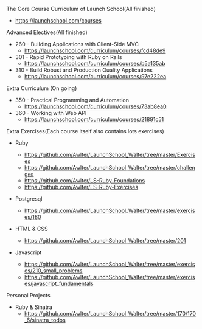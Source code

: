 The Core Course Curriculum of Launch School(All finished)
- https://launchschool.com/courses

Advanced Electives(All finished)
- 260 - Building Applications with Client-Side MVC
  - https://launchschool.com/curriculum/courses/fcd48de9
- 301 - Rapid Prototyping with Ruby on Rails
  - https://launchschool.com/curriculum/courses/b5a135ab
- 310 - Build Robust and Production Quality Applications
  - https://launchschool.com/curriculum/courses/97e222ea
  
Extra Curriculum (On going)
- 350 - Practical Programming and Automation
  - https://launchschool.com/curriculum/courses/73ab8ea0
- 360 - Working with Web API
  - https://launchschool.com/curriculum/courses/21891c51

Extra Exercises(Each course itself also contains lots exercises)
- Ruby
  - https://github.com/Awlter/LaunchSchool_Walter/tree/master/Exercises
  - https://github.com/Awlter/LaunchSchool_Walter/tree/master/challenges
  - https://github.com/Awlter/LS-Ruby-Foundations
  - https://github.com/Awlter/LS-Ruby-Exercises

- Postgresql
  - https://github.com/Awlter/LaunchSchool_Walter/tree/master/exercises/180

- HTML & CSS
  - https://github.com/Awlter/LaunchSchool_Walter/tree/master/201

- Javascript
  - https://github.com/Awlter/LaunchSchool_Walter/tree/master/exercises/210_small_problems
  - https://github.com/Awlter/LaunchSchool_Walter/tree/master/exercises/javascript_fundamentals

Personal Projects
- Ruby & Sinatra
  - https://github.com/Awlter/LaunchSchool_Walter/tree/master/170/170_6/sinatra_todos
